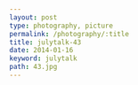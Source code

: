 ```yaml
---
layout: post
type: photography, picture
permalink: /photography/:title
title: julytalk-43
date: 2014-01-16
keyword: julytalk
path: 43.jpg
---
```




